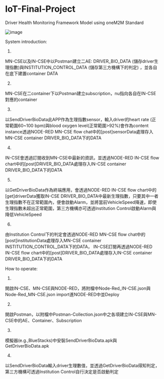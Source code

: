# IoT-Final-Project
Driver Health Monitoring Framework Model using oneM2M Standard

![image](https://github.com/CSIEProject/IoT-Final-Project/assets/155866585/7459bf09-ea5d-4b02-8be0-d8daca7b49ee)

System introduction:

1.
  MN-CSE以及IN-CSE中以Postman建立二AE: DRIVER_BIO_DATA (儲存driver生理指數)與INSTITUTION_CONTROL_DATA (儲存第三方機構下的判定) ，並各自在底下建置container DATA
  
2.
  MN-CSE在二container下以Postman建立subscription，nu指向各自在IN-CSE對應的container
  
3.
  以SendDriverBioData此APP作為生理指數sensor，輸入driver的heart rate (正常範圍60~100 bpm)與blood oxygen level(正常範圍>92%)會作為content instance透過NODE-RED MN-CSE flow chat中的[post]sensorData處理存入MN-CSE container DRIVER_BIO_DATA下的DATA
  
4.
  IN-CSE會透過訂閱收到MN-CSE中最新的資訊，並透過NODE-RED IN-CSE flow chart中的[post]DRIVER_BIO_DATA處理存入IN-CSE container DRIVER_BIO_DATA下的DATA
  
5.
  以GetDriverBioData作為終端應用，會透過NODE-RED IN-CSE flow chart中的[get]driverData獲取IN-CSE DRIVER_BIO_DATA中最新生理指數，只要其中一者生理指數不在正常範圍內，便會啟動Alarm，並將當前VehicleSpeed降速，即使生理指數未超出正常範圍，第三方機構亦可透過Institution Control啟動Alarm與降低VehicleSpeed
  
6.
  由Institution Control下的判定會透過NODE-RED MN-CSE flow chat中的[post]institutionData處理存入MN-CSE container INSTITUTION_CONTROL_DATA下的DATA， IN-CSE訂閱再透過NODE-RED IN-CSE flow chart中的[post]DRIVER_BIO_DATA處理存入IN-CSE container DRIVER_BIO_DATA下的DATA

How to operate:

1. 
  開啟IN-CSE、MN-CSE與NODE-RED，將附檔中Node-Red_IN-CSE.json與Node-Red_MN-CSE.json import進NODE-RED中並Deploy
  
2.
  開啟Postman，以附檔中Postman-Collection.json中之各項建立IN-CSE與MN-CSE中的AE、Container、Subscription
  
3.
  模擬器(e.g.,BlueStacks)中安裝SendDriverBioData.apk與GetDriverBioData.apk
  
4.
  以SendDriverBioData輸入driver生理數值，並透過GetDriverBioData得知判定，第三方機構可透過Institution Control自行決定是否啟動判定

